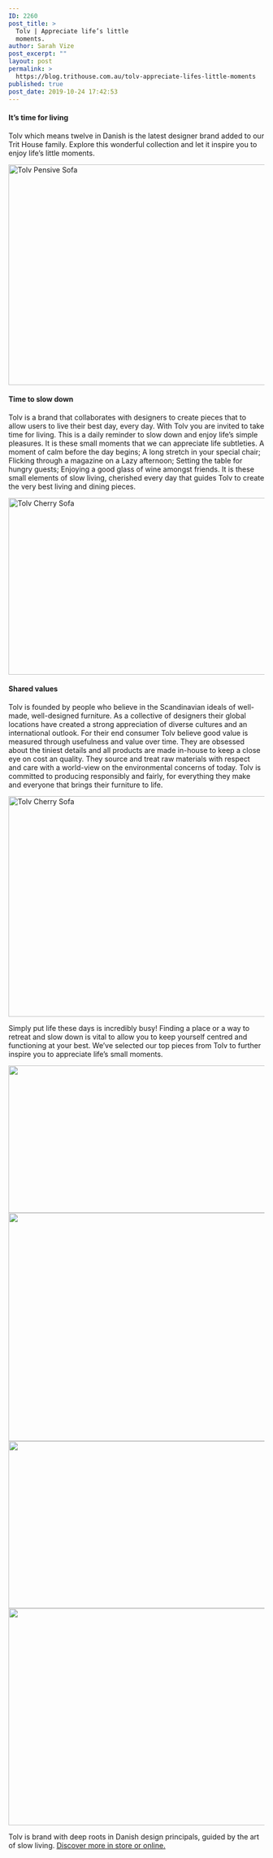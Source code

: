 ```yaml
---
ID: 2260
post_title: >
  Tolv | Appreciate life’s little
  moments.
author: Sarah Vize
post_excerpt: ""
layout: post
permalink: >
  https://blog.trithouse.com.au/tolv-appreciate-lifes-little-moments
published: true
post_date: 2019-10-24 17:42:53
---
```

<h4>It’s time for living</h4>
Tolv which means twelve in Danish is the latest designer brand added to our Trit House family. Explore this wonderful collection and let it inspire you to enjoy life’s little moments.<span class="Apple-converted-space"> </span>

<a href="https://www.trithouse.com.au/brand/tolv/pensive-3-seater-sofa"><img class="aligncenter size-large wp-image-2263" src="https://blog.trithouse.com.au/wp-content/uploads/2019/10/Pensive-Z-Rack-Cane-Prufrock-1024x683.jpg" alt="Tolv Pensive Sofa" width="650" height="434" data-wp-pid="2263" /></a>
<h4>Time to slow down</h4>
Tolv is a brand that collaborates with designers to create pieces that to allow users to live their best day, every day. With Tolv you are invited to take time for living. This is a daily reminder to slow down and enjoy life’s simple pleasures. It is these small moments that we can appreciate life subtleties. A moment of calm before the day begins; A long stretch in your special chair; Flicking through a magazine on a Lazy afternoon; Setting the table for hungry guests; Enjoying a good glass of wine amongst friends. It is these small elements of slow living, cherished every day that guides Tolv to create the very best living and dining pieces.<span class="Apple-converted-space"> </span>

<a href="https://www.trithouse.com.au/brand/tolv/cherry-3-seater-sofa"><img class="aligncenter size-large wp-image-2261" src="https://blog.trithouse.com.au/wp-content/uploads/2019/10/TOLV-01-1024x549.jpg" alt="Tolv Cherry Sofa" width="650" height="348" data-wp-pid="2261" /></a>
<h4>Shared values</h4>
Tolv is founded by people who believe in the Scandinavian ideals of well-made, well-designed furniture. As a collective of designers their global locations have created a strong appreciation of diverse cultures and an international outlook. For their end consumer Tolv believe good value is measured through usefulness and value over time. They are obsessed about the tiniest details and all products are made in-house to keep a close eye on cost an quality. They source and treat raw materials with respect and care with a world-view on the environmental concerns of today. Tolv is committed to producing responsibly and fairly, for everything they make and everyone that brings their furniture to life.

<a href="https://www.trithouse.com.au/brand/tolv/cherry-3-seater-sofa"><img class="aligncenter size-large wp-image-2265" src="https://blog.trithouse.com.au/wp-content/uploads/2019/10/Cherry-Humla-Gambi-Dolan-Torsion-Pensive-1024x683.jpg" alt="Tolv Cherry Sofa" width="650" height="434" data-wp-pid="2265" /></a>

Simply put life these days is incredibly busy! Finding a place or a way to retreat and slow down is vital to allow you to keep yourself centred and functioning at your best. We’ve selected our top pieces from Tolv to further inspire you to appreciate life’s small moments.<span class="Apple-converted-space"> </span>

<a href="https://www.trithouse.com.au/brand/tolv/prufrock-3-seater-sofa"><img class="aligncenter size-large wp-image-2266" src="https://blog.trithouse.com.au/wp-content/uploads/2019/10/tolv-06-1024x457.jpg" alt="" width="650" height="290" data-wp-pid="2266" /></a> <a href="https://www.trithouse.com.au/kile-coffee-table"><img class="aligncenter wp-image-2267 size-large" src="https://blog.trithouse.com.au/wp-content/uploads/2019/10/tolv-05-1024x708.jpg" alt="" width="650" height="449" data-wp-pid="2267" /></a> <a href="https://www.trithouse.com.au/brand/tolv/pensive-3-seater-sofa"><img class="aligncenter wp-image-2268 size-large" src="https://blog.trithouse.com.au/wp-content/uploads/2019/10/tolv-04-1024x519.jpg" alt="" width="650" height="329" data-wp-pid="2268" /></a> <a href="https://www.trithouse.com.au/brand/tolv/inlay-chair"><img class="aligncenter size-large wp-image-2269" src="https://blog.trithouse.com.au/wp-content/uploads/2019/10/tolv-03-1024x672.jpg" alt="" width="650" height="427" data-wp-pid="2269" /></a>

Tolv is brand with deep roots in Danish design principals, guided by the art of slow living. <span style="text-decoration: underline;"><a href="https://www.trithouse.com.au/brand/tolv">Discover more in store or online.</a></span>